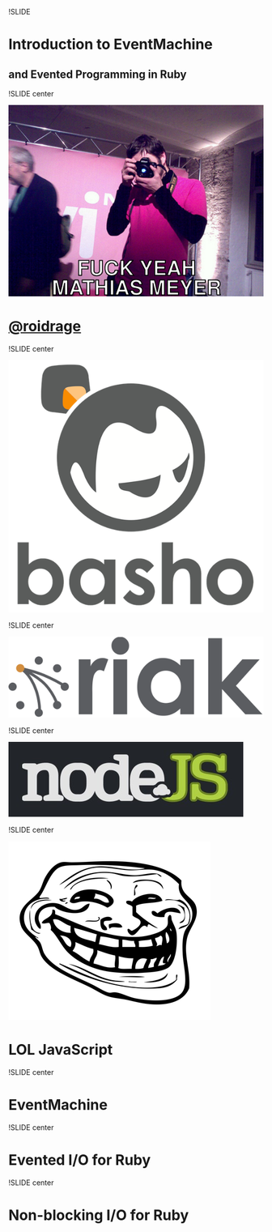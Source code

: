 !SLIDE 
# Introduction to EventMachine #
## and Evented Programming in Ruby ##

!SLIDE center

![Fuck Yeah Mathias Meyer](fuckyeah.jpg)

# [@roidrage](http://twitter.com/roidrage) #

!SLIDE center

![Basho](basho.png)

!SLIDE center

![Riak](riak_logo.png)

!SLIDE center

![Node.js](nodejs.png)

!SLIDE center

![Troll](trollface.png)

# LOL JavaScript #

!SLIDE center

# EventMachine #

!SLIDE center

# Evented I/O for Ruby #

!SLIDE center

# Non-blocking I/O for Ruby #
